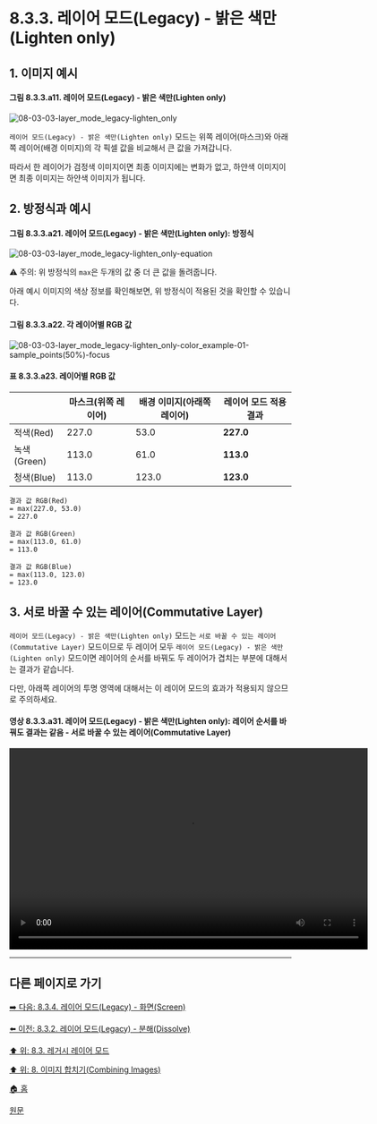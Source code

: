 # 8.3.3. 레이어 모드(Legacy) - 밝은 색만(Lighten only)
## 1. 이미지 예시
#### 그림 8.3.3.a11. 레이어 모드(Legacy) - 밝은 색만(Lighten only)
![08-03-03-layer_mode_legacy-lighten_only](https://github.com/wonder13662/gimp/assets/15767104/5b6ec47d-2128-45fe-9cb3-137f08caea12)

`레이어 모드(Legacy) - 밝은 색만(Lighten only)` 모드는 위쪽 레이어(마스크)와 아래쪽 레이어(배경 이미지)의 각 픽셀 값을 비교해서 큰 값을 가져갑니다.

따라서 한 레이어가 검정색 이미지이면 최종 이미지에는 변화가 없고, 하얀색 이미지이면 최종 이미지는 하얀색 이미지가 됩니다.

## 2. 방정식과 예시
#### 그림 8.3.3.a21. 레이어 모드(Legacy) - 밝은 색만(Lighten only): 방정식
![08-03-03-layer_mode_legacy-lighten_only-equation](https://github.com/wonder13662/gimp/assets/15767104/60f227b4-db7a-46e5-8b06-1bcf91e26e34)

⚠️ 주의: 위 방정식의 `max`은 두개의 값 중 더 큰 값을 돌려줍니다.

아래 예시 이미지의 색상 정보를 확인해보면, 위 방정식이 적용된 것을 확인할 수 있습니다.

#### 그림 8.3.3.a22. 각 레이어별 RGB 값
![08-03-03-layer_mode_legacy-lighten_only-color_example-01-sample_points(50%)-focus](https://github.com/wonder13662/gimp/assets/15767104/49625b08-0b7c-4790-8763-43e729f6a563)

#### 표 8.3.3.a23. 레이어별 RGB 값

||마스크(위쪽 레이어)|배경 이미지(아래쪽 레이어)|레이어 모드 적용 결과|
|---|---|---|---|
|적색(Red)|227.0|53.0|**227.0**|
|녹색(Green)|113.0|61.0|**113.0**|
|청색(Blue)|113.0|123.0|**123.0**|

```
결과 값 RGB(Red)
= max(227.0, 53.0)
= 227.0

결과 값 RGB(Green)
= max(113.0, 61.0)
= 113.0

결과 값 RGB(Blue)
= max(113.0, 123.0)
= 123.0
```

## 3. 서로 바꿀 수 있는 레이어(Commutative Layer)
`레이어 모드(Legacy) - 밝은 색만(Lighten only)` 모드는 `서로 바꿀 수 있는 레이어(Commutative Layer)` 모드이므로 두 레이어 모두 `레이어 모드(Legacy) - 밝은 색만(Lighten only)` 모드이면 레이어의 순서를 바꿔도 두 레이어가 겹치는 부분에 대해서는 결과가 같습니다.

다만, 아래쪽 레이어의 투명 영역에 대해서는 이 레이어 모드의 효과가 적용되지 않으므로 주의하세요.

#### 영상 8.3.3.a31. 레이어 모드(Legacy) - 밝은 색만(Lighten only): 레이어 순서를 바꿔도 결과는 같음 - 서로 바꿀 수 있는 레이어(Commutative Layer)
<video controls="controls" width="640" height="360" src="https://github.com/wonder13662/gimp/assets/15767104/53ff3837-274b-43b1-969a-12837585eabf"></video>

***

## 다른 페이지로 가기
[➡️ 다음: 8.3.4. 레이어 모드(Legacy) - 화면(Screen)](./08-03-04-lighten_layer_mode-screen.md)

[⬅️ 이전: 8.3.2. 레이어 모드(Legacy) - 분해(Dissolve)](./08-03-02-normal_layer_mode-dissolve.md)

[⬆️ 위: 8.3. 레거시 레이어 모드](./08-03-00-legacy-layer-modes.md)

[⬆️ 위: 8. 이미지 합치기(Combining Images)](./08-00-combining-images.md)

[🏠 홈](./00-home.md)

[원문](https://docs.gimp.org/2.10/ko/gimp-concepts-layer-modes-legacy.html)